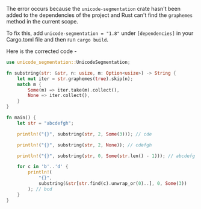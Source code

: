 The error occurs because the `unicode-segmentation` crate hasn't been added to the dependencies of the project and Rust can't find the `graphemes` method in the current scope.

To fix this, add `unicode-segmentation = "1.8"` under `[dependencies]` in your Cargo.toml file and then run `cargo build`.

Here is the corrected code -

```rust
use unicode_segmentation::UnicodeSegmentation;

fn substring(str: &str, n: usize, m: Option<usize>) -> String {
    let mut iter = str.graphemes(true).skip(n);
    match m {
        Some(m) => iter.take(m).collect(),
        None => iter.collect(),
    }
}

fn main() {
    let str = "abcdefgh";

    println!("{}", substring(str, 2, Some(3))); // cde

    println!("{}", substring(str, 2, None)); // cdefgh

    println!("{}", substring(str, 0, Some(str.len() - 1))); // abcdefg

    for c in 'b'..'d' {
        println!(
            "{}",
            substring(&str[str.find(c).unwrap_or(0)..], 0, Some(3))
        ); // bcd
    }
}
```
